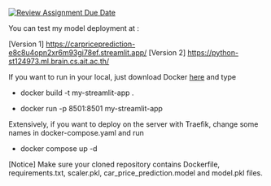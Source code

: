 [![Review Assignment Due Date](https://classroom.github.com/assets/deadline-readme-button-22041afd0340ce965d47ae6ef1cefeee28c7c493a6346c4f15d667ab976d596c.svg)](https://classroom.github.com/a/AKNyfGde)

You can test my model deployment at : 

[Version 1] https://carpriceprediction-e8c8u4opn2xr6m93gi78ef.streamlit.app/
[Version 2] https://python-st124973.ml.brain.cs.ait.ac.th/ 

If you want to run in your local, just download Docker [here](https://www.docker.com/get-started/) and type

- docker build -t my-streamlit-app .

- docker run -p 8501:8501 my-streamlit-app

Extensively, if you want to deploy on the server with Traefik, change some names in docker-compose.yaml and run

- docker compose up -d


[Notice] Make sure your cloned repository contains Dockerfile, requirements.txt, scaler.pkl, car_price_prediction.model and model.pkl files.
